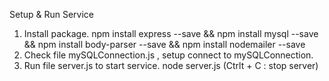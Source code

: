 Setup & Run Service
1. Install package.
	npm install express --save && npm install mysql --save && npm install body-parser --save && npm install nodemailer --save
2. Check file mySQLConnection.js , setup connect to mySQLConnection.
3. Run file server.js to start service.
	node server.js
(Ctrlt + C : stop server)
